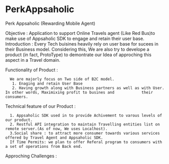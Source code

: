 # PerkAppsaholic
Perk Appsaholic (Rewarding Mobile Agent)

Objective :
  Application to support Online Travels agent (Like Red Bus)to make use of Appsaholic SDK to engage and retain their user base.
Introduction :
 Every Tech buisines heavily rely on user base for sucees in their Business model. Considering this, We are also try to develope a product (in fact, ProtoType) to demontrate our Idea of approching this aspect in a Travel domain.
 
 Functionality of Product :
  
      We are majorly focus on Two side of B2C model.
       1. Enaging and retain User Base 
       2. Having growth along with Business partners as well as with User. In other words, Maximixing profit to busines and            their consumers.
Technical feature of our Product :

      1. Appsaholic SDK used in to provide Achivement to varous levels of our product.
      2. Restful API integration to maintain Travelling entities list on remote server.(As of now, We uses Localhost).
      3.Social share : to attract more consumer towards various services offered by Travel Agent and Appsaholic SDK.
      If Time Permits: we plan to offer Referal program to consumers with a set of operations from Back end.
      
  Approching Challenges :
  
